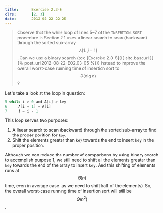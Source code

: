 ```yaml
---
title:      Exercise 2.3-6
clrs:       [2, 3]
date:       2012-08-22 22:25
---
```


>Observe that the while loop of lines 5–7 of the `INSERTION-SORT` procedure in Section 2.1 uses a linear search to scan (backward) through the sorted sub-array $$A[1 . . j − 1]$$. Can we use a binary search (see [Exercise 2.3-5]({{ site.baseurl }}{% post_url 2012-08-22-E02.03-05 %})) instead to improve the overall worst-case running time of insertion sort to $$\Theta(n \lg n)$$?

Let's take a look at the loop in question:
```java
5 while i > 0 and A[i] > key
6     A[i + 1] = A[i]
7     i = i - 1
```

This loop serves two purposes:

1. A linear search to scan (backward) through the sorted sub-array to find the proper position for `key`.
2. Shift the elements greater than `key` towards the end to insert `key` in the proper position.

Although we can reduce the number of comparisons by using binary search to accomplish purpose 1, we still need to shift all the elements greater than `key` towards the end of the array to insert `key`. And this shifting of elements runs at $$\Theta(n)$$ time, even in average case (as we need to shift half of the elements). So, the overall worst-case running time of insertion sort will still be $$\Theta(n^2)$$.